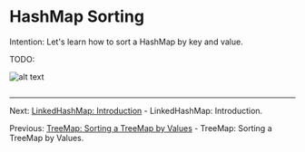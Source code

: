 # HashMap Sorting

Intention: Let's learn how to sort a HashMap by key and value.

TODO:

![alt text](../../etc/collections/img.png "Img")

```java

```

<hr>

Next: [LinkedHashMap: Introduction](chapter_31.md "LinkedHashMap: Introduction") - LinkedHashMap: Introduction.

Previous: [TreeMap: Sorting a TreeMap by Values](chapter_29.md "TreeMap: Sorting a TreeMap by Values") - 
TreeMap: Sorting a TreeMap by Values.